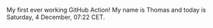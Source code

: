 My first ever working GitHub Action!
My name is Thomas and today is Saturday, 4 December, 07:22 CET. 
